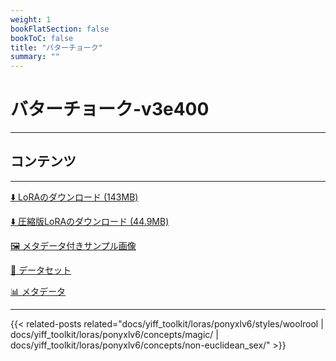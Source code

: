 ```yaml
---
weight: 1
bookFlatSection: false
bookToC: false
title: "バターチョーク"
summary: ""
---
```


<!--markdownlint-disable MD025 MD033 -->

# バターチョーク-v3e400

---

## コンテンツ

---

[⬇️ LoRAのダウンロード (143MB)](https://huggingface.co/rakki194/yt/resolve/main/ponyxl_loras/butterchalk-v3e400.safetensors?download=true)

[⬇️ 圧縮版LoRAのダウンロード (44.9MB)](https://huggingface.co/rakki194/yt/resolve/main/ponyxl_loras_shrunk_2/butterchalk-v3e400_frockpt1_th-3.55.safetensors?download=true)

[🖼️ メタデータ付きサンプル画像](https://huggingface.co/k4d3/yiff_toolkit/tree/main/static/{})

[📐 データセット](https://huggingface.co/datasets/k4d3/furry/tree/main/by_butterchalk)

[📊 メタデータ](https://huggingface.co/k4d3/yiff_toolkit/raw/main/ponyxl_loras/butterchalk-v3e400.json)

---

<!--
HUGO_SEARCH_EXCLUDE_START
-->
{{< related-posts related="docs/yiff_toolkit/loras/ponyxlv6/styles/woolrool | docs/yiff_toolkit/loras/ponyxlv6/concepts/magic/ | docs/yiff_toolkit/loras/ponyxlv6/concepts/non-euclidean_sex/" >}}
<!--
HUGO_SEARCH_EXCLUDE_END
-->
